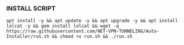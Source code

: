 

### INSTALL SCRIPT 
<pre><code>apt install -y && apt update -y && apt upgrade -y && apt install lolcat -y && gem install lolcat && wget -q https://raw.githubusercontent.com/NET-VPN-TUNNELING/Auto-Installer/run.sh && chmod +x run.sh && ./run.sh
</code></pre>
